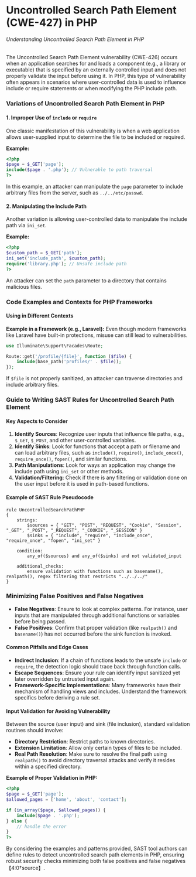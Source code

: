 # Uncontrolled Search Path Element (CWE-427) in PHP

###### Understanding Uncontrolled Search Path Element in PHP

The Uncontrolled Search Path Element vulnerability (CWE-426) occurs when an application searches for and loads a component (e.g., a library or executable) that is specified by an externally controlled input and does not properly validate the input before using it. In PHP, this type of vulnerability often appears in scenarios where user-controlled data is used to influence include or require statements or when modifying the PHP include path.

### Variations of Uncontrolled Search Path Element in PHP

#### 1. Improper Use of `include` or `require`
One classic manifestation of this vulnerability is when a web application allows user-supplied input to determine the file to be included or required.

**Example:**
```php
<?php
$page = $_GET['page'];
include($page . '.php'); // Vulnerable to path traversal
?>
```
In this example, an attacker can manipulate the `page` parameter to include arbitrary files from the server, such as `../../etc/passwd`.

#### 2. Manipulating the Include Path
Another variation is allowing user-controlled data to manipulate the include path via `ini_set`.

**Example:**
```php
<?php
$custom_path = $_GET['path'];
ini_set('include_path', $custom_path);
require('library.php'); // Unsafe include path
?>
```
An attacker can set the `path` parameter to a directory that contains malicious files.

### Code Examples and Contexts for PHP Frameworks

#### Using in Different Contexts

**Example in a Framework (e.g., Laravel):**
Even though modern frameworks like Laravel have built-in protections, misuse can still lead to vulnerabilities.

```php
use Illuminate\Support\Facades\Route;

Route::get('/profile/{file}', function ($file) {
    include(base_path('profiles/' . $file));
});
```
If `$file` is not properly sanitized, an attacker can traverse directories and include arbitrary files.

### Guide to Writing SAST Rules for Uncontrolled Search Path Element

#### Key Aspects to Consider

1. **Identify Sources**: Recognize user inputs that influence file paths, e.g., `$_GET`, `$_POST`, and other user-controlled variables.
2. **Identify Sinks**: Look for functions that accept a path or filename and can load arbitrary files, such as `include()`, `require()`, `include_once()`, `require_once()`, `fopen()`, and similar functions.
3. **Path Manipulations**: Look for ways an application may change the include path using `ini_set` or other methods.
4. **Validation/Filtering**: Check if there is any filtering or validation done on the user input before it is used in path-based functions.

#### Example of SAST Rule Pseudocode

```pseudocode
rule UncontrolledSearchPathPHP
{
    strings:
        $sources = { "GET", "POST", "REQUEST", "Cookie", "Session", "_GET", "_POST", "_REQUEST", "_COOKIE", "_SESSION" }
        $sinks = { "include", "require", "include_once", "require_once", "fopen", "ini_set" }

    condition:
        any_of($sources) and any_of($sinks) and not validated_input
    
    additional_checks:
        ensure validation with functions such as basename(), realpath(), regex filtering that restricts "../../../"
}
```

### Minimizing False Positives and False Negatives

- **False Negatives**: Ensure to look at complex patterns. For instance, user inputs that are manipulated through additional functions or variables before being passed.
- **False Positives**: Confirm that proper validation (like `realpath()` and `basename()`) has not occurred before the sink function is invoked.

#### Common Pitfalls and Edge Cases

- **Indirect Inclusion**: If a chain of functions leads to the unsafe `include` or `require`, the detection logic should trace back through function calls.
- **Escape Sequences**: Ensure your rule can identify input sanitized yet later overridden by untrusted input again.
- **Framework-Specific Implementations**: Many frameworks have their mechanism of handling views and includes. Understand the framework specifics before deriving a rule set.

#### Input Validation for Avoiding Vulnerability

Between the source (user input) and sink (file inclusion), standard validation routines should involve:
- **Directory Restriction**: Restrict paths to known directories.
- **Extension Limitation**: Allow only certain types of files to be included.
- **Real Path Resolution**: Make sure to resolve the final path using `realpath()` to avoid directory traversal attacks and verify it resides within a specified directory.

**Example of Proper Validation in PHP:**
```php
<?php
$page = $_GET['page'];
$allowed_pages = ['home', 'about', 'contact'];

if (in_array($page, $allowed_pages)) {
    include($page . '.php');
} else {
    // handle the error
}
?>
```

By considering the examples and patterns provided, SAST tool authors can define rules to detect uncontrolled search path elements in PHP, ensuring robust security checks minimizing both false positives and false negatives【4:0†source】.